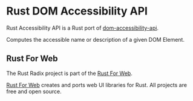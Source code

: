 # Rust DOM Accessibility API

Rust Accessibility API is a Rust port of [dom-accessibility-api](https://www.npmjs.com/package/dom-accessibility-api).

Computes the accessible name or description of a given DOM Element.

## Rust For Web

The Rust Radix project is part of the [Rust For Web](https://github.com/RustForWeb).

[Rust For Web](https://github.com/RustForWeb) creates and ports web UI libraries for Rust. All projects are free and open source.
